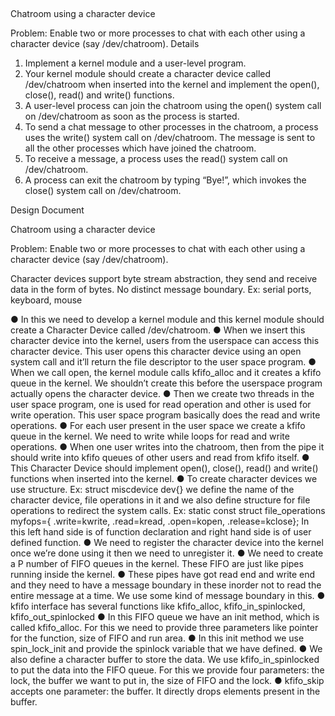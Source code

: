 ##

Chatroom using a character device

Problem: Enable two or more processes to chat with each other using a character device (say /dev/chatroom).
Details

1. Implement a kernel module and a user-level program.
2. Your kernel module should create a character device called /dev/chatroom when inserted into the kernel and implement the open(), close(), read() and write() functions.
3. A user-level process can join the chatroom using the open() system call on /dev/chatroom as soon as the process is started.
4. To send a chat message to other processes in the chatroom, a process uses the write() system call on /dev/chatroom. The message is sent to all the other processes which have joined the chatroom.
5. To receive a message, a process uses the read() system call on /dev/chatroom.
6. A process can exit the chatroom by typing “Bye!”, which invokes the close() system call on /dev/chatroom.

Design Document

Chatroom using a character device

Problem: Enable two or more processes to chat with each other using a character device (say /dev/chatroom).

Character devices support byte stream abstraction, they send and receive data in the form of bytes. No distinct message boundary. Ex: serial ports, keyboard, mouse

● In this we need to develop a kernel module and this kernel module should create a Character Device called /dev/chatroom.
● When we insert this character device into the kernel, users from the userspace can access this character device. This user opens this character device using an open system call and it’ll return the file descriptor to the user space program.
● When we call open, the kernel module calls kfifo_alloc and it creates a kfifo queue in the kernel. We shouldn’t create this before the userspace program actually opens the character device.
● Then we create two threads in the user space program, one is used for read operation and other is used for write operation. This user space program basically does the read and write operations.
● For each user present in the user space we create a kfifo queue in the kernel. We need to write while loops for read and write operations.
● When one user writes into the chatroom, then from the pipe it should write into kfifo queues of other users and read from kfifo itself.
● This Character Device should implement open(), close(), read() and write() functions when inserted into the kernel.
● To create character devices we use structure. Ex: struct miscdevice dev{} we define the name of the character device, file operations in it and we also define structure for file operations to redirect the system calls. Ex: static const struct file_operations myfops={ .write=kwrite, .read=kread, .open=kopen, .release=kclose}; In this left hand side is of function declaration and right hand side is of user defined function.
● We need to register the character device into the kernel once we’re done using it then we need to unregister it.
● We need to create a P number of FIFO queues in the kernel. These FIFO are just like pipes running inside the kernel.
● These pipes have got read end and write end and they need to have a message boundary in these inorder not to read the entire message at a time. We use some kind of message boundary in this.
● kfifo interface has several functions like kfifo_alloc, kfifo_in_spinlocked, kfifo_out_spinlocked
● In this FIFO queue we have an init method, which is called kfifo_alloc. For this we need to provide three parameters like pointer for the function, size of FIFO and run area.
● In this init method we use spin_lock_init and provide the spinlock variable that we have defined.
● We also define a character buffer to store the data. We use kfifo_in_spinlocked to put the data into the FIFO queue. For this we provide four parameters: the lock, the buffer we want to put in, the size of FIFO and the lock.
● kfifo_skip accepts one parameter: the buffer. It directly drops elements present in the buffer.
